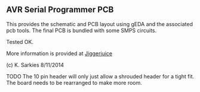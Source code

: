 AVR Serial Programmer PCB
-------------------------

This provides the schematic and PCB layout using gEDA and the associated pcb
tools. The final PCB is bundled with some SMPS circuits.

Tested OK.

More information is provided at [Jiggerjuice](http://www.jiggerjuice.info/electronics/projects/serialprogrammer/firmware-bootloader.html)

(c) K. Sarkies 8/11/2014

TODO
The 10 pin header will only just allow a shrouded header for a tight fit. The
board needs to be rearranged to make more room.

